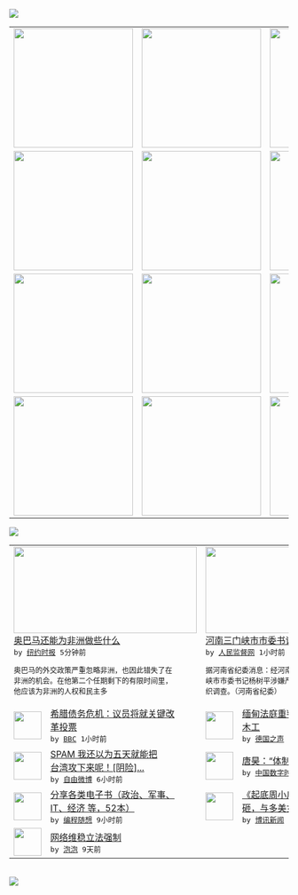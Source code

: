 

<a href="https://github.com/greatfire/z/raw/master/FreeBrowser.apk"><img src="https://raw.githubusercontent.com/greatfire/wiki/master/x/header.png" /></a><table><tr><td width="262" align="center" valign="center"><a href="https://github.com/greatfire/wiki/wiki/nyt" title="纽约时报中文网 国际纵览"><img src="https://raw.githubusercontent.com/greatfire/wiki/master/x/nyt_flag.png" width="215"/></a></td><td width="262" align="center" valign="center"><a href="https://github.com/greatfire/wiki/wiki/dw" title=""><img src="https://raw.githubusercontent.com/greatfire/wiki/master/x/dw_flag.png" width="215"/></a></td><td width="262" align="center" valign="center"><a href="https://github.com/greatfire/wiki/wiki/rmjd" title=""><img src="https://raw.githubusercontent.com/greatfire/wiki/master/x/rmjd_flag.png" width="215"/></a></td></tr><tr><td width="262" align="center" valign="center"><a href="https://github.com/paopaonetizen/website" title="泡泡 - 未经审查的互联网信息"><img src="https://raw.githubusercontent.com/greatfire/wiki/master/x/pp_flag.png" width="215"/></a></td><td width="262" align="center" valign="center"><a href="https://github.com/getlantern/mirror" title="以及自由微博和GreatFire.org官方中文论坛"><img src="https://raw.githubusercontent.com/greatfire/wiki/master/x/lantern_flag.png" width="215"/></a></td><td width="262" align="center" valign="center"><a href="https://github.com/cdtmirrors/m/" title=""><img src="https://raw.githubusercontent.com/greatfire/wiki/master/x/cdt_flag.png" width="215"/></a></td></tr><tr><td width="262" align="center" valign="center"><a href="https://github.com/program-think/blog" title="编程随想的博客"><img src="https://raw.githubusercontent.com/greatfire/wiki/master/x/pt_flag.png" width="215"/></a></td><td width="262" align="center" valign="center"><a href="https://github.com/greatfire/wiki/wiki/bbc" title=""><img src="https://raw.githubusercontent.com/greatfire/wiki/master/x/bbc_flag.png" width="215"/></a></td><td width="262" align="center" valign="center"><a href="https://github.com/freeweibo/s" title="自由微博 - 匿名和不受屏蔽的新浪微博搜索"><img src="https://raw.githubusercontent.com/greatfire/wiki/master/x/fw_flag.png" width="215"/></a></td></tr><tr><td width="262" align="center" valign="center"><a href="https://github.com/greatfire/wiki/wiki/google" title=""><img src="https://raw.githubusercontent.com/greatfire/wiki/master/x/google_flag.png" width="215"/></a></td><td width="262" align="center" valign="center"><a href="https://github.com/bxnews/boxun" title=""><img src="https://raw.githubusercontent.com/greatfire/wiki/master/x/bx_flag.png" width="215"/></a></td><td width="262" align="center" valign="center"><a href="https://github.com/greatfire/wiki/wiki/open-source" title="欢迎访问GreatFire.org开发者项目网站"><img src="https://raw.githubusercontent.com/greatfire/wiki/master/x/open-source_flag.png" width="215"/></a></td></tr></table><img src="https://raw.githubusercontent.com/greatfire/wiki/master/x/newsfeed text.png" /><table cols="4"><tr><td colspan="2" width="380"><a href="http://d2x19uplt8kuw6.cloudfront.net/opinion/20150723/c23iht-edkampf22/"><img src="https://raw.githubusercontent.com/greatfire/wiki/master/x/nyt_logo_b.png" width="330" height="156"/></a></br><a href="http://d2x19uplt8kuw6.cloudfront.net/opinion/20150723/c23iht-edkampf22/">奥巴马还能为非洲做些什么</a></br><kbd> by <a href="http://m.cn.nytimes.com/">纽约时报</a> 5分钟前 </kbd></br><pre>奥巴马的外交政策严重忽略非洲，也因此错失了在<br/>非洲的机会。在他第二个任期剩下的有限时间里，<br/>他应该为非洲的人权和民主多</pre></td><td colspan="2" width="380"><a href="http://www.rmjdw.com//yongguandangan/20150722/15137.html"><img src="https://raw.githubusercontent.com/greatfire/wiki/master/x/rmjd_logo_b.png" width="330" height="156"/></a></br><a href="http://www.rmjdw.com//yongguandangan/20150722/15137.html">河南三门峡市市委书记杨树平被查  </a></br><kbd> by <a href="http://www.rmjdw.com/">人民监督网</a> 1小时前 </kbd></br><pre>据河南省纪委消息：经河南省委批准，河南省三门<br/>峡市市委书记杨树平涉嫌严重违纪，目前正接受组<br/>织调查。（河南省纪委）</pre></td></tr><tr><td><img src="http://a.files.bbci.co.uk/worldservice/live/assets/images/2015/07/22/150722215308_greece_protests_athens_144x81_bbc_nocredit.jpg" width="50" height="50"/></td><td width="280"><a href="http://www.bbc.com/zhongwen/simp/world/2015/07/150722_greece_mp_debate">希腊债务危机：议员将就关键改<br/>革投票</a></br><kbd> by <a href="http://www.bbc.co.uk/zhongwen/simp">BBC</a> 1小时前 </kbd></td><td><img src="http://www.dw.com/image/0,,18602564_302,00.jpg" width="50" height="50"/></td><td width="280"><a href="http://dw.com/p/1G3MV?maca=chi-GK-text-greatfire-all-chinese-15625-xml-mrss">缅甸法庭重判150余名中国伐<br/>木工</a></br><kbd> by <a href="http://dw.de">德国之声</a> 6小时前 </kbd></td></tr><tr><td><img src="https://raw.githubusercontent.com/greatfire/wiki/master/x/fw_logo.png" width="50" height="50"/></td><td width="280"><a href="https://freeweibo.com/weibo/3867568882529131">SPAM 我还以为五天就能把<br/>台湾攻下来呢！[阴险]...</a></br><kbd> by <a href="https://freeweibo.com/">自由微博</a> 6小时前 </kbd></td><td><img src="https://raw.githubusercontent.com/greatfire/wiki/master/x/cdt_logo.png" width="50" height="50"/></td><td width="280"><a href="https://chinadigitaltimes.net/chinese/2015/07/%E5%94%90%E6%98%8A%EF%BC%9A%E4%BD%93%E5%88%B6%E5%A4%B9%E7%BC%9D%E4%B8%AD%E7%9A%84%E5%B9%B4%E8%BD%BB%E4%BA%BA/">唐昊：“体制”夹缝中的年轻人</a></br><kbd> by <a href="http://chinadigitaltimes.net/chinese/">中国数字时代</a> 7小时前 </kbd></td></tr><tr><td><img src="http://feeds.feedburner.com/~ff/programthink?d=yIl2AUoC8zA" width="50" height="50"/></td><td width="280"><a href="http://feedproxy.google.com/~r/programthink/~3/qPeTDk8ym14/share-books.html">分享各类电子书（政治、军事、<br/>IT、经济 等，52本）</a></br><kbd> by <a href="http://program-think.blogspot.com">编程随想</a> 9小时前 </kbd></td><td><img src="https://raw.githubusercontent.com/greatfire/wiki/master/x/bx_logo.png" width="50" height="50"/></td><td width="280"><a href="http://www.boxun.com/news/gb/china/2015/07/201507220721.shtml">《起底周小川》：股市、金融搞<br/>砸，与多美女通奸</a></br><kbd> by <a href="http://www.boxun.com">博讯新闻</a> 1天前 </kbd></td></tr><tr><td><img src="http://pao-pao.net/sites/pao-pao.net/files/styles/base_adaptive/public/6523513689_baeec3c53c_z_0.jpg?itok=NM8cQ_d1" width="50" height="50"/></td><td width="280"><a href="https://pao-pao.net/article/593">网络维稳立法强制</a></br><kbd> by <a href="https://pao-pao.net">泡泡</a> 9天前 </kbd></td></table></br><a href="https://github.com/greatfire/z/raw/master/FreeBrowser.apk"><img src="https://raw.githubusercontent.com/greatfire/wiki/master/x/download app.png" /></a>
